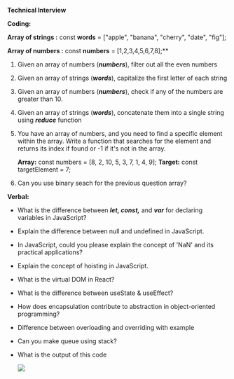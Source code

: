 **Technical Interview**

**Coding:**

**Array of strings :** const **words** = ["apple", "banana", "cherry", "date", "fig"];

**Array of numbers :** const **numbers** = [1,2,3,4,5,6,7,8];\*\*

1. Given an array of numbers (**_numbers_**), filter out all the even numbers
2. Given an array of strings (**_words_**), capitalize the first letter of each string
3. Given an array of numbers (**_numbers_**), check if any of the numbers are greater than 10.
4. Given an array of strings (**_words_**), concatenate them into a single string using **_reduce_** function
5. You have an array of numbers, and you need to find a specific element within the array. Write a function that searches for the element and returns its index if found or -1 if it's not in the array.

   **Array:** const numbers = [8, 2, 10, 5, 3, 7, 1, 4, 9];
   **Target:** const targetElement = 7;

6. Can you use binary seach for the previous question array?

**Verbal:**

- What is the difference between **_let, const,_** and **_var_** for declaring variables in JavaScript?
- Explain the difference between null and undefined in JavaScript.
- In JavaScript, could you please explain the concept of 'NaN' and its practical applications?
- Explain the concept of hoisting in JavaScript.
- What is the virtual DOM in React?
- What is the difference between useState & useEffect?
- How does encapsulation contribute to abstraction in object-oriented programming?
- Difference between overloading and overriding with example
- Can you make queue using stack?
- What is the output of this code

  ![](https://res.cloudinary.com/emerging-it/image/upload/v1697544453/Aspose.Words.a91bfd22-010f-4f4d-9c1d-bbde1b8a3069.001_ztelk0.png)

